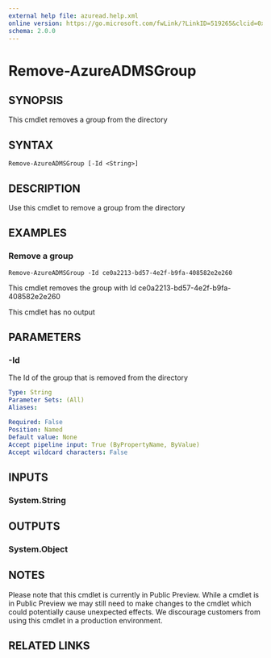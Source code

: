 ```yaml
---
external help file: azuread.help.xml
online version: https://go.microsoft.com/fwLink/?LinkID=519265&clcid=0x409
schema: 2.0.0
---
```


# Remove-AzureADMSGroup

## SYNOPSIS
This cmdlet removes a group from the directory

## SYNTAX

```
Remove-AzureADMSGroup [-Id <String>]
```

## DESCRIPTION
Use this cmdlet to remove a group from the directory

## EXAMPLES

### Remove a group
```
Remove-AzureADMSGroup -Id ce0a2213-bd57-4e2f-b9fa-408582e2e260
```

This cmdlet removes the group with Id ce0a2213-bd57-4e2f-b9fa-408582e2e260


This cmdlet has no output

## PARAMETERS

### -Id
The Id of the group that is removed from the directory

```yaml
Type: String
Parameter Sets: (All)
Aliases: 

Required: False
Position: Named
Default value: None
Accept pipeline input: True (ByPropertyName, ByValue)
Accept wildcard characters: False
```

## INPUTS

### System.String

## OUTPUTS

### System.Object

## NOTES
Please note that this cmdlet is currently in Public Preview.
While a cmdlet is in Public Preview we may still need to make changes to the cmdlet which could potentially cause unexpected effects.
We discourage customers from using this cmdlet in a production environment.

## RELATED LINKS

